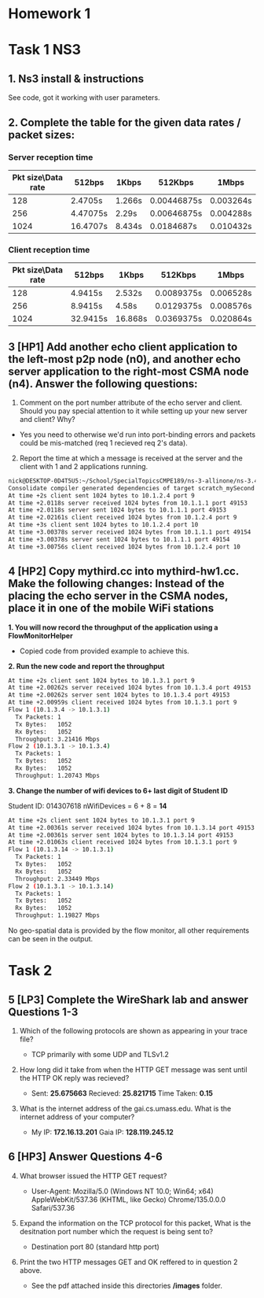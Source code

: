 # Homework 1

# Task 1 NS3
## 1. Ns3 install & instructions
See code, got it working with user parameters.


## 2. Complete the table for the given data rates / packet sizes: 

### Server reception time
| Pkt size\Data rate | 512bps | 1Kbps | 512Kbps | 1Mbps |
|--------------------|--------|-------|---------|-------|
|128   | 2.4705s  | 1.266s | 0.00446875s | 0.003264s |
| 256  | 4.47075s | 2.29s  | 0.00646875s | 0.004288s | 
| 1024 | 16.4707s | 8.434s | 0.0184687s  | 0.010432s |

### Client reception time
| Pkt size\Data rate | 512bps | 1Kbps | 512Kbps | 1Mbps |
|--------------------|--------|-------|---------|-------|
|128   | 4.9415s  | 2.532s | 0.0089375s | 0.006528s |
| 256  | 8.9415s | 4.58s  | 0.0129375s | 0.008576s | 
| 1024 | 32.9415s | 16.868s | 0.0369375s  | 0.020864s |


## 3 [HP1] Add another echo client application to the left-most p2p node (n0), and another echo server application to the right-most CSMA node (n4). Answer the following questions:

1. Comment on the port number attribute of the echo server and client. Should you pay
special attention to it while setting up your new server and client? Why?

- Yes you need to otherwise we'd run into port-binding errors and packets could be mis-matched (req 1 recieved req 2's data). 

2. Report the time at which a message is received at the server and the client with 1 and 2 applications running.
```bash
nick@DESKTOP-0D4T5U5:~/School/SpecialTopicsCMPE189/ns-3-allinone/ns-3.43$ ./ns3 run 'scratch/mySecond.cc'
Consolidate compiler generated dependencies of target scratch_mySecond
At time +2s client sent 1024 bytes to 10.1.2.4 port 9
At time +2.0118s server received 1024 bytes from 10.1.1.1 port 49153
At time +2.0118s server sent 1024 bytes to 10.1.1.1 port 49153
At time +2.02161s client received 1024 bytes from 10.1.2.4 port 9
At time +3s client sent 1024 bytes to 10.1.2.4 port 10
At time +3.00378s server received 1024 bytes from 10.1.1.1 port 49154
At time +3.00378s server sent 1024 bytes to 10.1.1.1 port 49154
At time +3.00756s client received 1024 bytes from 10.1.2.4 port 10
```

## 4 [HP2] Copy mythird.cc into mythird-hw1.cc. Make the following changes: Instead of the placing the echo server in the CSMA nodes, place it in one of the mobile WiFi stations

**1. You will now record the throughput of the application using a FlowMonitorHelper**
- Copied code from provided example to achieve this.

**2. Run the new code and report the throughput**
```bash
At time +2s client sent 1024 bytes to 10.1.3.1 port 9
At time +2.00262s server received 1024 bytes from 10.1.3.4 port 49153
At time +2.00262s server sent 1024 bytes to 10.1.3.4 port 49153
At time +2.00959s client received 1024 bytes from 10.1.3.1 port 9
Flow 1 (10.1.3.4 -> 10.1.3.1)
  Tx Packets: 1
  Tx Bytes:   1052
  Rx Bytes:   1052
  Throughput: 3.21416 Mbps
Flow 2 (10.1.3.1 -> 10.1.3.4)
  Tx Packets: 1
  Tx Bytes:   1052
  Rx Bytes:   1052
  Throughput: 1.20743 Mbps
```

**3. Change the number of wifi devices to 6+ last digit of Student ID**

Student ID: 014307618
nWifiDevices = 6 + 8 = **14**

```bash
At time +2s client sent 1024 bytes to 10.1.3.1 port 9
At time +2.00361s server received 1024 bytes from 10.1.3.14 port 49153
At time +2.00361s server sent 1024 bytes to 10.1.3.14 port 49153
At time +2.01063s client received 1024 bytes from 10.1.3.1 port 9
Flow 1 (10.1.3.14 -> 10.1.3.1)
  Tx Packets: 1
  Tx Bytes:   1052
  Rx Bytes:   1052
  Throughput: 2.33449 Mbps
Flow 2 (10.1.3.1 -> 10.1.3.14)
  Tx Packets: 1
  Tx Bytes:   1052
  Rx Bytes:   1052
  Throughput: 1.19827 Mbps
```

No geo-spatial data is provided by the flow monitor, all other requirements can be seen in the output.



# Task 2

## 5 [LP3] Complete the WireShark lab and answer Questions 1-3

1. Which of the following protocols are shown as appearing in your trace file?
    - TCP primarily with some UDP and TLSv1.2

2. How long did it take from when the HTTP GET message was sent until the HTTP OK reply was recieved? 
   - Sent: **25.675663** Recieved: **25.821715** Time Taken: **0.15**

3. What is the internet address of the gai.cs.umass.edu. What is the internet address of your computer?
   - My IP: **172.16.13.201**  Gaia IP: **128.119.245.12**

## 6 [HP3] Answer Questions 4-6

4. What browser issued the HTTP GET request? 
    - User-Agent: Mozilla/5.0 (Windows NT 10.0; Win64; x64) AppleWebKit/537.36 (KHTML, like Gecko) Chrome/135.0.0.0 Safari/537.36

5. Expand the information on the TCP protocol for this packet, What is the desitnation port number which the request is being sent to?
   - Destination port 80 (standard http port)

6. Print the two HTTP messages GET and OK reffered to in question 2 above.
   - See the pdf attached inside this directories **/images** folder.



